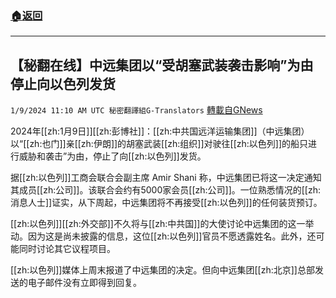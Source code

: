 ###  [:house:返回](README.md)
---


## 【秘翻在线】中远集团以“受胡塞武装袭击影响”为由停止向以色列发货
`1/9/2024 11:10 AM UTC 秘密翻譯組G-Translators` [轉載自GNews](https://gnews.org/articles/2200588)

2024年[[zh:1月9日]][[zh:彭博社]]：[[zh:中共国远洋运输集团]]（中远集团）以“[[zh:也门]]亲[[zh:伊朗]]的胡塞武装[[zh:组织]]对驶往[[zh:以色列]]的船只进行威胁和袭击”为由，停止了向[[zh:以色列]]发货。

据[[zh:以色列]]工商会联合会副主席 Amir Shani 称，中远集团已将这一决定通知其成员[[zh:公司]]。该联合会约有5000家会员[[zh:公司]]。一位熟悉情况的[[zh:消息人士]]证实，从下周起，中远集团将不再接受[[zh:以色列]]的任何装货预订。

[[zh:以色列]][[zh:外交部]]不久将与[[zh:中共国]]的大使讨论中远集团的这一举动。因为这是尚未披露的信息，这位[[zh:以色列]]官员不愿透露姓名。此外，还可能同时讨论其它议程项目。

[[zh:以色列]]媒体上周末报道了中远集团的决定。但向中远集团[[zh:北京]]总部发送的电子邮件没有立即得到回复。
